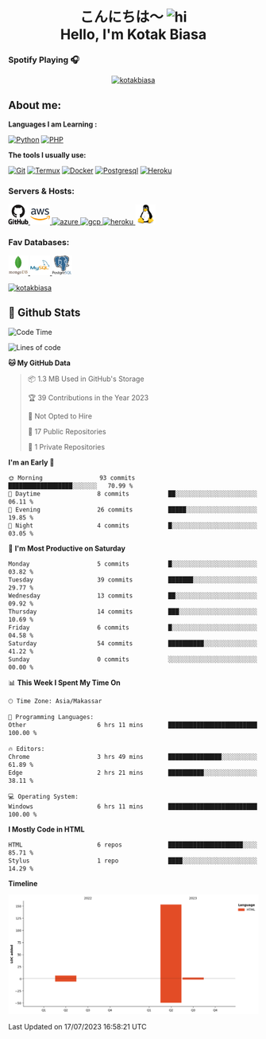 <h1 align="center">こんにちは〜 <img src="https://user-images.githubusercontent.com/1303154/88677602-1635ba80-d120-11ea-84d8-d263ba5fc3c0.gif" width="40px" alt="hi"><br>Hello, I'm Kotak Biasa</h1>

### Spotify Playing 🎧
<p align="center"> <a href="https://spotify-github-profile.vercel.app/api/view?uid=31b4jpi7kf7oulwx6heboi27yr4y&redirect=true"><img src="https://spotify-github-profile.vercel.app/api/view?uid=31b4jpi7kf7oulwx6heboi27yr4y&cover_image=true&theme=default&show_offline=true&background_color=121212&bar_color_cover=true" alt="kotakbiasa" /></a> </p>

## **About me**:

**Languages I am Learning :**

[![Python](https://img.shields.io/badge/-Python-%232c3e50?style=flat-square&logo=python)](https://python.org)
[![PHP](https://img.shields.io/badge/-PHP-%232c3e50?style=flat-square&logo=php)](https://php.net)

**The tools I usually use:**

[![Git](https://img.shields.io/badge/-Git-%23F05032?style=flat-square&logo=git&logoColor=%23ffffff)](https://git-scm.com)
[![Termux](https://img.shields.io/badge/-Termux-%232c3e50?style=flat-square&logo=typescript)](https://termux.com)
[![Docker](https://img.shields.io/badge/-Docker-%23007ACC?style=flat-square&logo=docker)](https://www.docker.com/)
[![Postgresql](https://img.shields.io/badge/-Postgresql-%232c3e50?style=flat-square&logo=postgresql)](https://postgresql.org)
[![Heroku](https://img.shields.io/badge/-Heroku-purple?style=flat-square&logo=heroku)](https://heroku.com)

<h3 align="left">Servers & Hosts:</h3>
<p align="left"> <a href="https://github.com/" target="_blank"> <img src="https://github.com/devicons/devicon/raw/master/icons/github/github-original-wordmark.svg" alt="github" width="40" height="40"/> </a> <a href="https://aws.amazon.com" target="_blank"> <img src="https://raw.githubusercontent.com/devicons/devicon/master/icons/amazonwebservices/amazonwebservices-original-wordmark.svg" alt="aws" width="40" height="40"/> </a> <a href="https://azure.microsoft.com/en-in/" target="_blank"> <img src="https://www.vectorlogo.zone/logos/microsoft_azure/microsoft_azure-icon.svg" alt="azure" width="40" height="40"/> </a> <a href="https://cloud.google.com" target="_blank"> <img src="https://www.vectorlogo.zone/logos/google_cloud/google_cloud-icon.svg" alt="gcp" width="40" height="40"/> </a> <a href="https://heroku.com" target="_blank"> <img src="https://www.vectorlogo.zone/logos/heroku/heroku-icon.svg" alt="heroku" width="40" height="40"/> </a> <a href="https://www.linux.org/" target="_blank"> <img src="https://raw.githubusercontent.com/devicons/devicon/master/icons/linux/linux-original.svg" alt="linux" width="40" height="40"/> </a> </p>

<h3 align="left">Fav Databases:</h3>
<p align="left"> <a href="https://www.mongodb.com/" target="_blank"> <img src="https://raw.githubusercontent.com/devicons/devicon/master/icons/mongodb/mongodb-original-wordmark.svg" alt="mongodb" width="40" height="40"/> </a> <a href="https://www.mysql.com/" target="_blank"> <img src="https://raw.githubusercontent.com/devicons/devicon/master/icons/mysql/mysql-original-wordmark.svg" alt="mysql" width="40" height="40"/> </a> <a href="https://www.postgresql.org" target="_blank"> <img src="https://raw.githubusercontent.com/devicons/devicon/master/icons/postgresql/postgresql-original-wordmark.svg" alt="postgresql" width="40" height="40"/> </a> </p>

<p align="left"> <a href="https://github.com/kotakbiasa"><img src="https://github-profile-trophy.vercel.app/?username=kotakbiasa" alt="kotakbiasa" /></a> </p>


##  🐙 **Github Stats**

<!--START_SECTION:waka-->
![Code Time](http://img.shields.io/badge/Code%20Time-288%20hrs%2028%20mins-blue)

![Lines of code](https://img.shields.io/badge/From%20Hello%20World%20I%27ve%20Written-161%20lines%20of%20code-blue)

**🐱 My GitHub Data** 

> 📦 1.3 MB Used in GitHub's Storage 
 > 
> 🏆 39 Contributions in the Year 2023
 > 
> 🚫 Not Opted to Hire
 > 
> 📜 17 Public Repositories 
 > 
> 🔑 1 Private Repositories 
 > 
**I'm an Early 🐤** 

```text
🌞 Morning                93 commits          ██████████████████░░░░░░░   70.99 % 
🌆 Daytime                8 commits           ██░░░░░░░░░░░░░░░░░░░░░░░   06.11 % 
🌃 Evening                26 commits          █████░░░░░░░░░░░░░░░░░░░░   19.85 % 
🌙 Night                  4 commits           █░░░░░░░░░░░░░░░░░░░░░░░░   03.05 % 
```
📅 **I'm Most Productive on Saturday** 

```text
Monday                   5 commits           █░░░░░░░░░░░░░░░░░░░░░░░░   03.82 % 
Tuesday                  39 commits          ███████░░░░░░░░░░░░░░░░░░   29.77 % 
Wednesday                13 commits          ██░░░░░░░░░░░░░░░░░░░░░░░   09.92 % 
Thursday                 14 commits          ███░░░░░░░░░░░░░░░░░░░░░░   10.69 % 
Friday                   6 commits           █░░░░░░░░░░░░░░░░░░░░░░░░   04.58 % 
Saturday                 54 commits          ██████████░░░░░░░░░░░░░░░   41.22 % 
Sunday                   0 commits           ░░░░░░░░░░░░░░░░░░░░░░░░░   00.00 % 
```


📊 **This Week I Spent My Time On** 

```text
🕑︎ Time Zone: Asia/Makassar

💬 Programming Languages: 
Other                    6 hrs 11 mins       █████████████████████████   100.00 % 

🔥 Editors: 
Chrome                   3 hrs 49 mins       ███████████████░░░░░░░░░░   61.89 % 
Edge                     2 hrs 21 mins       ██████████░░░░░░░░░░░░░░░   38.11 % 

💻 Operating System: 
Windows                  6 hrs 11 mins       █████████████████████████   100.00 % 
```

**I Mostly Code in HTML** 

```text
HTML                     6 repos             █████████████████████░░░░   85.71 % 
Stylus                   1 repo              ████░░░░░░░░░░░░░░░░░░░░░   14.29 % 
```



**Timeline**

![Lines of Code chart](https://raw.githubusercontent.com/kotakbiasa/kotakbiasa/main/assets/bar_graph.png)


 Last Updated on 17/07/2023 16:58:21 UTC
<!--END_SECTION:waka-->

